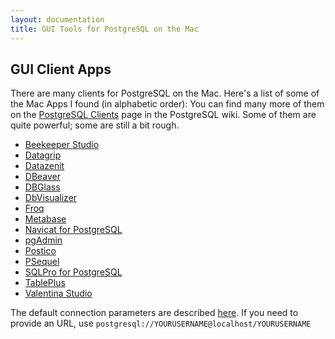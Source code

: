 ```yaml
---
layout: documentation
title: GUI Tools for PostgreSQL on the Mac
---
```


## GUI Client Apps

There are many clients for PostgreSQL on the Mac. Here's a list of some of the Mac Apps I found (in alphabetic order):
You can find many more of them on the [PostgreSQL Clients](https://wiki.postgresql.org/wiki/PostgreSQL_Clients) page in the PostgreSQL wiki.
Some of them are quite powerful; some are still a bit rough.

- [Beekeeper Studio](https://www.beekeeperstudio.io)
- [Datagrip](https://www.jetbrains.com/datagrip/)
- [Datazenit](https://datazenit.com/)
- [DBeaver](http://dbeaver.jkiss.org/)
- [DBGlass](http://dbglass.web-pal.com)
- [DbVisualizer](https://www.dbvis.com/)
- [Froq](https://www.colourful-apps.com/products/mac/froq)
- [Metabase](https://metabase.com/start/mac.html)
- [Navicat for PostgreSQL](http://www.navicat.com/products/navicat-for-postgresql)
- [pgAdmin](http://pgadmin.org/)
- [Postico](https://eggerapps.at/postico/)
- [PSequel](http://www.psequel.com)
- [SQLPro for PostgreSQL](http://www.hankinsoft.com/SQLProPostgres/)
- [TablePlus](https://tableplus.io)
- [Valentina Studio](http://www.valentina-db.com/en/valentina-studio-overview)


The default connection parameters are described [here](../).
If you need to provide an URL, use `postgresql://YOURUSERNAME@localhost/YOURUSERNAME`
